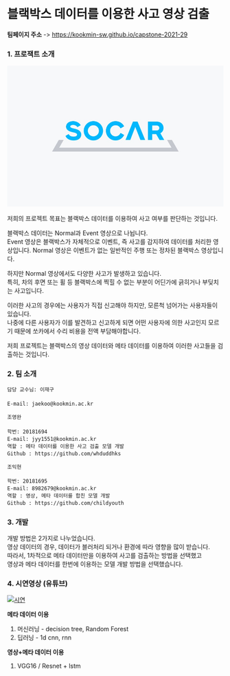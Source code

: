 # 블랙박스 데이터를 이용한 사고 영상 검출

**팀페이지 주소** -> https://kookmin-sw.github.io/capstone-2021-29

### 1. 프로잭트 소개

![socar](image/socar_image.jpg)  

저희의 프로젝트 목표는 블랙박스 데이터를 이용하여 사고 여부를 판단하는 것입니다.  

블랙박스 데이터는 Normal과 Event 영상으로 나뉩니다.  
Event 영상은 블랙박스가 자체적으로 이벤트, 즉 사고를 감지하여 데이터를 처리한 영상입니다.
Normal 영상은 이벤트가 없는 일반적인 주행 또는 정차된 블랙박스 영상입니다.

하지만 Normal 영상에서도 다양한 사고가 발생하고 있습니다.  
특히, 차의 후면 또는 휠 등 블랙박스에 찍힐 수 없는 부분이 어딘가에 긁히거나 부딪치는 사고입니다.

이러한 사고의 경우에는 사용자가 직접 신고해야 하지만, 모른척 넘어가는 사용자들이 있습니다.  
나중에 다른 사용자가 이를 발견하고 신고하게 되면 어떤 사용자에 의한 사고인지 모르기 때문에 쏘카에서 수리 비용을 전액 부담해야합니다.  

저희 프로젝트는 블랙박스의 영상 데이터와 메타 데이터를 이용하여 이러한 사고들을 검출하는 것입니다.

### 2. 팀 소개

```markdown
담당 교수님: 이재구

E-mail: jaekoo@kookmin.ac.kr
```

```markdown
조영완

학번: 20181694  
E-mail: jyy1551@kookmin.ac.kr
역할 : 메타 데이터를 이용한 사고 검출 모델 개발
Github : https://github.com/whduddhks
```

```markdown
조익현

학번: 20181695  
E-mail: 8982679@kookmin.ac.kr
역할 : 영상, 메타 데이터를 합친 모델 개발
Github : https://github.com/childyouth
```

### 3. 개발  

개발 방법은 2가지로 나누었습니다.  
영상 데이터의 경우, 데이터가 블러처리 되거나 환경에 따라 영향을 많이 받습니다.  
따라서, 1차적으로 메타 데이터만을 이용하여 사고를 검출하는 방법을 선택했고  
영상과 메타 데이터를 한번에 이용하는 모델 개발 방법을 선택했습니다.


### 4. 시연영상 (유튜브)
[![시연](http://img.youtube.com/vi/UQWx4GgbSds/0.jpg)](https://youtu.be/UQWx4GgbSds) 

**메타 데이터 이용**
1. 머신러닝 - decision tree, Random Forest
2. 딥러닝 - 1d cnn, rnn

**영상+메타 데이터 이용**
1. VGG16 / Resnet + lstm
